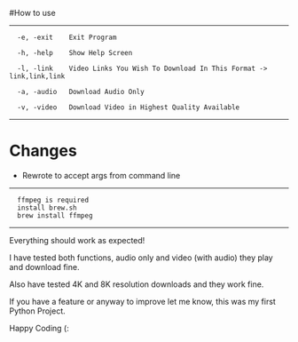
#How to use
*********************************
      -e, -exit    Exit Program

      -h, -help    Show Help Screen

      -l, -link    Video Links You Wish To Download In This Format -> link,link,link

      -a, -audio   Download Audio Only

      -v, -video   Download Video in Highest Quality Available
*********************************

# Changes 

* Rewrote to accept args from command line

*********************************
      ffmpeg is required 
      install brew.sh
      brew install ffmpeg 
********************************


Everything should work as expected!

I have tested both functions, audio only and video (with audio) they play and download fine.

Also have tested 4K and 8K resolution downloads and they work fine.

If you have a feature or anyway to improve let me know, this was my first Python Project. 

Happy Coding (:
